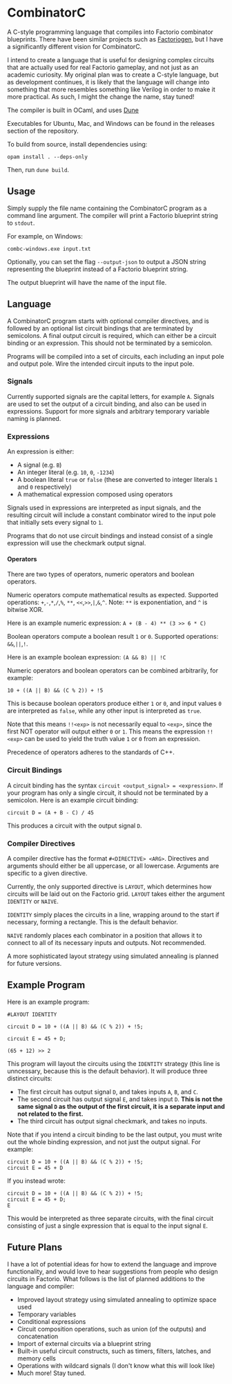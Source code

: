 # CombinatorC
A C-style programming language that compiles into Factorio combinator blueprints. There have been similar projects such as [Factoriogen](https://github.com/Jobarion/factoriogen), but I have a significantly different vision for CombinatorC.

I intend to create a language that is useful for designing complex circuits that are actually used for real Factorio gameplay, and not just as an academic curiosity. My original plan was to create a C-style language, but as development continues, it is likely that the language will change into something that more resembles something like Verilog in order to make it more practical. As such, I might the change the name, stay tuned! 

The compiler is built in OCaml, and uses [Dune](https://dune.build/)

Executables for Ubuntu, Mac, and Windows can be found in the releases section of the repository. 

To build from source, install dependencies using:

`opam install . --deps-only`

Then, run `dune build`. 

## Usage 

Simply supply the file name containing the CombinatorC program as a command line argument. The compiler will print a Factorio blueprint string to `stdout`.

For example, on Windows:

`combc-windows.exe input.txt`

Optionally, you can set the flag `--output-json` to output a JSON string representing the blueprint instead of a Factorio blueprint string. 

The output blueprint will have the name of the input file.

## Language 

A CombinatorC program starts with optional compiler directives, and is followed by an optional list circuit bindings that are terminated by semicolons. A final output circuit is required, which can either be a circuit binding or an expression. This should not be terminated by a semicolon.  

Programs will be compiled into a set of circuits, each including an input pole and output pole. Wire the intended circuit inputs to the input pole. 

### Signals 

Currently supported signals are the capital letters, for example `A`. Signals are used to set the output of a circuit binding, and also can be used in expressions. Support for more signals and arbitrary temporary variable naming is planned. 

### Expressions

An expression is either: 

- A signal (e.g. `B`)
- An integer literal (e.g. `10`, `0`, `-1234`)
- A boolean literal `true` or `false`  (these are converted to integer literals `1` and `0` respectively)
- A mathematical expression composed using operators

Signals used in expressions are interpreted as input signals, and the resulting circuit will include a constant combinator wired to the input pole that initially sets every signal to `1`. 

Programs that do not use circuit bindings and instead consist of a single expression will use the checkmark output signal. 

#### Operators

There are two types of operators, numeric operators and boolean operators. 

Numeric operators compute mathematical results as expected. Supported operations: `+`,`-`,`*`,`/`,`%`, `**`, `<<`,`>>`,`|`,`&`,`^`. Note: `**` is exponentiation, and `^` is bitwise XOR. 

Here is an example numeric expression: `A + (B - 4) ** (3 >> 6 * C)`

Boolean operators compute a boolean result `1` or `0`. Supported operations: `&&`,`||`,`!`.

Here is an example boolean expression: `(A && B) || !C`

Numeric operators and boolean operators can be combined arbitrarily, for example:

`10 + ((A || B) && (C % 2)) + !5`

This is because boolean operators produce either `1` or `0`, and input values `0` are interpreted as `false`, while any other input is interpreted as `true`. 

Note that this means `!!<exp>` is not necessarily equal to `<exp>`, since the first NOT operator will output either `0` or `1`. This means the expression `!!<exp>` can be used to yield the truth value `1` or `0` from an expression. 

Precedence of operators adheres to the standards of C++. 

### Circuit Bindings 

A circuit binding has the syntax `circuit <output_signal> = <expression>`. If your program has only a single circuit, it should not be terminated by a semicolon. Here is an example circuit binding: 

`circuit D = (A + B - C) / 45`

This produces a circuit with the output signal `D`. 


### Compiler Directives 

A compiler directive has the format `#<DIRECTIVE> <ARG>`. Directives and arguments should either be all uppercase, or all lowercase. Arguments are specific to a given directive. 

Currently, the only supported directive is `LAYOUT`, which determines how circuits will be laid out on the Factorio grid. `LAYOUT` takes either the argument `IDENTITY` or `NAIVE`. 

`IDENTITY` simply places the circuits in a line, wrapping around to the start if necessary, forming a rectangle. This is the default behavior. 

`NAIVE` randomly places each combinator in a position that allows it to connect to all of its necessary inputs and outputs. Not recommended. 

A more sophisticated layout strategy using simulated annealing is planned for future versions. 

## Example Program 

Here is an example program:

    #LAYOUT IDENTITY

    circuit D = 10 + ((A || B) && (C % 2)) + !5;

    circuit E = 45 + D;

    (65 + 12) >> 2


This program will layout the circuits using the `IDENTITY` strategy (this line is unncessary, because this is the default behavior). It will produce three distinct circuits:
- The first circuit has output signal `D`, and takes inputs `A`, `B`, and `C`. 
- The second circuit has output signal `E`, and takes input `D`. **This is not the same signal `D` as the output of the first circuit, it is a separate input and not related to the first.**
- The third circuit has output signal checkmark, and takes no inputs. 

Note that if you intend a circuit binding to be the last output, you must write out the whole binding expression, and not just the output signal. For example:

    circuit D = 10 + ((A || B) && (C % 2)) + !5;
    circuit E = 45 + D

If you instead wrote: 

    circuit D = 10 + ((A || B) && (C % 2)) + !5;
    circuit E = 45 + D;
    E

This would be interpreted as three separate circuits, with the final circuit consisting of just a single expression that is equal to the input signal `E`. 

## Future Plans 

I have a lot of potential ideas for how to extend the language and improve functionality, and would love to hear suggestions from people who design circuits in Factorio. What follows is the list of planned additions to the language and compiler:

- Improved layout strategy using simulated annealing to optimize space used
- Temporary variables 
- Conditional expressions 
- Circuit composition operations, such as union (of the outputs) and concatenation 
- Import of external circuits via a blueprint string
- Built-in useful circuit constructs, such as timers, filters, latches, and memory cells
- Operations with wildcard signals (I don't know what this will look like)
- Much more! Stay tuned.
